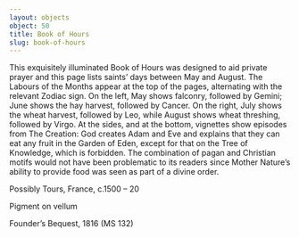 ```yaml
---
layout: objects
object: 50
title: Book of Hours
slug: book-of-hours
---
```

This exquisitely illuminated Book of Hours was designed to aid private prayer and this page lists saints’ days between May and August.  The Labours of the Months appear at the top of the pages, alternating with the relevant Zodiac sign. On the left, May shows falconry, followed by Gemini; June shows the hay harvest, followed by Cancer. On the right,  July shows the wheat harvest, followed by Leo,  while August shows wheat threshing, followed by Virgo. At the sides, and at the bottom, vignettes show episodes from The Creation: God creates Adam and Eve and explains that they can eat any fruit in the Garden of Eden, except for that on the Tree of Knowledge, which is forbidden. The combination of pagan and Christian motifs would not have been problematic to its readers since Mother Nature’s ability to provide food was seen as part of a divine order.  

Possibly Tours, France, c.1500 – 20

Pigment on vellum  

Founder’s Bequest, 1816 (MS 132)
